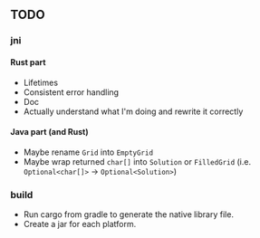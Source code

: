 ## TODO

### jni

#### Rust part

- Lifetimes
- Consistent error handling
- Doc
- Actually understand what I'm doing and rewrite it correctly

#### Java part (and Rust)

- Maybe rename `Grid` into `EmptyGrid`
- Maybe wrap returned `char[]` into `Solution` or `FilledGrid` (i.e. `Optional<char[]>` -> 
  `Optional<Solution>`)

### build

- Run cargo from gradle to generate the native library file.
- Create a jar for each platform.